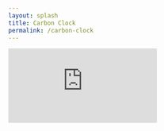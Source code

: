 ```yaml
---
layout: splash
title: Carbon Clock
permalink: /carbon-clock
---
```


<iframe id="igraph" scrolling="no" style="border:none;" seamless="seamless" src="https://carbonclock.hugotiger.com"></iframe>
